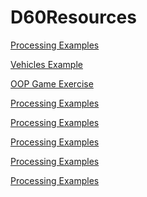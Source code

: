 # D60Resources

 


<a href="https://github.com/PixelPalsPCC/processing-examples" target="_blank">Processing Examples</a>


<a href="https://github.com/PixelPalsPCC/processing-examples" target="_blank">Vehicles Example</a>


<a href="https://github.com/PixelPalsPCC/OOP-Game-Exercise" target="_blank">OOP Game Exercise</a>


<a href="https://github.com/PixelPalsPCC/processing-examples" target="_blank">Processing Examples</a>


<a href="https://github.com/PixelPalsPCC/processing-examples" target="_blank">Processing Examples</a>


<a href="https://github.com/PixelPalsPCC/processing-examples" target="_blank">Processing Examples</a>


<a href="https://github.com/PixelPalsPCC/processing-examples" target="_blank">Processing Examples</a>


<a href="https://github.com/PixelPalsPCC/processing-examples" target="_blank">Processing Examples</a>







